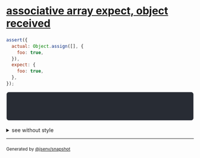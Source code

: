 # [associative array expect, object received](../../array.test.js#L79)

```js
assert({
  actual: Object.assign([], {
    foo: true,
  }),
  expect: {
    foo: true,
  },
});
```

![img](throw.svg)

<details>
  <summary>see without style</summary>

```console
AssertionError: actual and expect are different

actual: [] { foo: true }
expect: { foo: true }
```

</details>

---

<sub>
  Generated by <a href="https://github.com/jsenv/core/tree/main/packages/independent/snapshot">@jsenv/snapshot</a>
</sub>